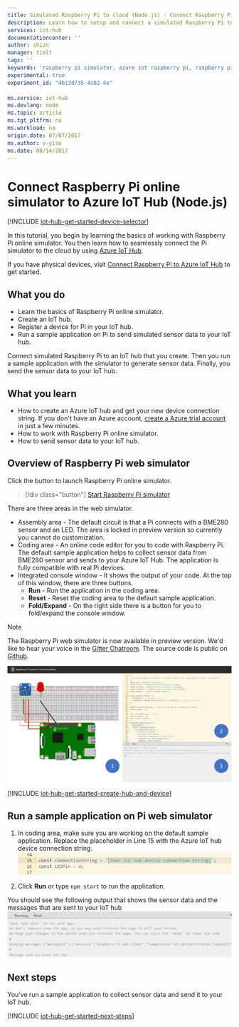 ```yaml
---
title: Simulated Raspberry Pi to cloud (Node.js) - Connect Raspberry Pi web simulator to Azure IoT Hub | Azure
description: Learn how to setup and connect a simulated Raspberry Pi to Azure IoT Hub for it to send data to the Azure cloud platform. You do not need a physical board for this tutorial.
services: iot-hub
documentationcenter: ''
author: shizn
manager: timlt
tags: ''
keywords: 'raspberry pi simulator, azure iot raspberry pi, raspberry pi iot hub, raspberry pi send data to cloud, raspberry pi to cloud'
experimental: true
experiment_id: "4b13d735-4c02-4e"

ms.service: iot-hub
ms.devlang: node
ms.topic: article
ms.tgt_pltfrm: na
ms.workload: na
origin.date: 07/07/2017
ms.author: v-yiso
ms.date: 08/14/2017
---
```


# Connect Raspberry Pi online simulator to Azure IoT Hub (Node.js)

[!INCLUDE [iot-hub-get-started-device-selector](../../includes/iot-hub-get-started-device-selector.md)]

In this tutorial, you begin by learning the basics of working with Raspberry Pi online simulator. You then learn how to seamlessly connect the Pi simulator to the cloud by using [Azure IoT Hub](./iot-hub-what-is-iot-hub.md). 

If you have physical devices, visit [Connect Raspberry Pi to Azure IoT Hub](./iot-hub-raspberry-pi-kit-node-get-started.md) to get started. 

## What you do

* Learn the basics of Raspberry Pi online simulator.
* Create an IoT hub.
* Register a device for Pi in your IoT hub.
* Run a sample application on Pi to send simulated sensor data to your IoT hub.

Connect simulated Raspberry Pi to an IoT hub that you create. Then you run a sample application with the simulator to generate sensor data. Finally, you send the sensor data to your IoT hub.

## What you learn

* How to create an Azure IoT hub and get your new device connection string. If you don't have an Azure account, [create a Azure trial account](https://www.azure.cn/pricing/1rmb-trial/) in just a few minutes.
* How to work with Raspberry Pi online simulator.
* How to send sensor data to your IoT hub.

## Overview of Raspberry Pi web simulator

Click the button to launch Raspberry Pi online simulator.

> [!div class="button"]
[Start Raspberry Pi simulator](https://azure-samples.github.io/raspberry-pi-web-simulator/)

There are three areas in the web simulator.
* Assembly area - The default circuit is that a Pi connects with a BME280 sensor and an LED. The area is locked in preview version so currently you cannot do customization.
* Coding area - An online code editor for you to code with Raspberry Pi. The default sample application helps to collect sensor data from BME280 sensor and sends to your Azure IoT Hub. The application is fully compatible with real Pi devices. 
* Integrated console window - It shows the output of your code. At the top of this window, there are three buttons.
   * **Run** - Run the application in the coding area.
   * **Reset** - Reset the coding area to the default sample application.
   * **Fold/Expand** - On the right side there is a button for you to fold/expand the console window.

> [!NOTE] 
The Raspberry Pi web simulator is now available in preview version. We'd like to hear your voice in the [Gitter Chatroom](https://gitter.im/Microsoft/raspberry-pi-web-simulator). The source code is public on [Github](https://github.com/Azure-Samples/raspberry-pi-web-simulator).

![Overview of Pi online simulator](./media/iot-hub-raspberry-pi-web-simulator/0_overview.png)

[!INCLUDE [iot-hub-get-started-create-hub-and-device](../../includes/iot-hub-get-started-create-hub-and-device.md)]


## Run a sample application on Pi web simulator

1. In coding area, make sure you are working on the default sample application. Replace the placeholder in Line 15 with the Azure IoT hub device connection string.
   ![Replace the device connection string](./media/iot-hub-raspberry-pi-web-simulator/1_connectionstring.png)

2. Click **Run** or type `npm start` to run the application.


You should see the following output that shows the sensor data and the messages that are sent to your IoT hub
![Output - sensor data sent from Raspberry Pi to your IoT hub](./media/iot-hub-raspberry-pi-web-simulator/2_run_application.png)


## Next steps

You’ve run a sample application to collect sensor data and send it to your IoT hub.

[!INCLUDE [iot-hub-get-started-next-steps](../../includes/iot-hub-get-started-next-steps.md)]
